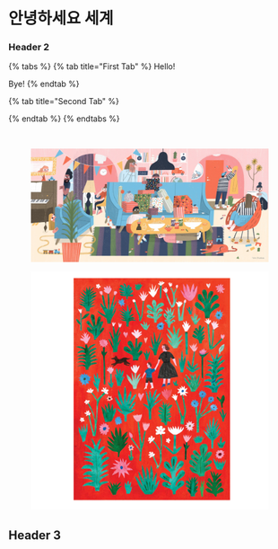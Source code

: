 # 안녕하세요 세계

### Header 2

{% tabs %}
{% tab title="First Tab" %}
Hello!

Bye!
{% endtab %}

{% tab title="Second Tab" %}

{% endtab %}
{% endtabs %}

<figure><img src="broken-reference" alt=""><figcaption></figcaption></figure>

<figure><img src=".gitbook/assets/Surprise+Surprise+v1_FINAL.jpeg" alt=""><figcaption></figcaption></figure>

<figure><img src=".gitbook/assets/GPF_web__18760.webp" alt=""><figcaption></figcaption></figure>

## Header 3
